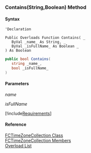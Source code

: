 ﻿### Contains(String,Boolean) Method

#### Syntax

```vbnet
'Declaration

Public Overloads Function Contains( _
   ByVal _name_ As String, _
   ByVal _isFullName_ As Boolean _
) As Boolean
```

```csharp
public bool Contains( 
   string _name_,
   bool _isFullName_
)
```

#### Parameters

_name_

_isFullName_

[!include[Requirements](../partials/requirements.md)]

#### Reference

[FCTimeZoneCollection Class](fcSDK~FChoice.Foundation.Clarify.DataObjects.FCTimeZoneCollection.md)  
[FCTimeZoneCollection Members](fcSDK~FChoice.Foundation.Clarify.DataObjects.FCTimeZoneCollection_members.md)  
[Overload List](fcSDK~FChoice.Foundation.Clarify.DataObjects.FCTimeZoneCollection~Contains.md)